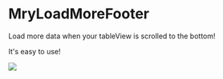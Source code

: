 # MryLoadMoreFooter
Load more data when your tableView is scrolled to the bottom!


It's easy to use!


![](https://github.com/MryLoadMoreFooter/pics/BFF9BAFB-7FD1-48D6-997D-69DBBECAE059.png)  
